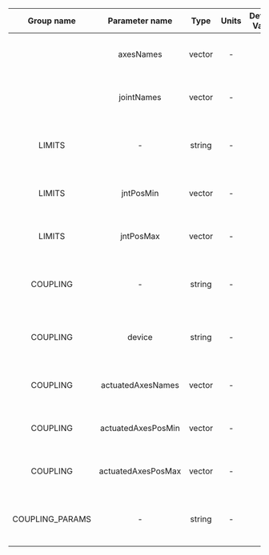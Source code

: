 | Group name      | Parameter name     | Type            | Units   | Default Value  | Required | Description                                    | Notes                |
|:---------------:|:------------------:|:---------------:|:-------:|:--------------:|:--------:|:----------------------------------------------:|:--------------------:|
|                 | axesNames          | vector<string>  | -       | -              |  Yes     | Names of the actuated axes                     |                      |
|                 | jointNames         | vector<string>  | -       | -              |  Yes     | Names of the physical joints                   |                      |
| LIMITS          |     -              | string          | -       | -              |  Yes     | string containing the physical joint limits    |                      |
| LIMITS          | jntPosMin          | vector<double>  | -       | -              |  Yes     | Phyisical joints' position minimum             |                      |
| LIMITS          | jntPosMax          | vector<double>  | -       | -              |  Yes     | Phyisical joints' position maximum             |                      |
| COUPLING        |     -              | string          | -       | -              |  Yes     | The string containing the coupling description |                      |
| COUPLING        | device             | string          | -       | -              |  Yes     | Name of the device that handles the coupling   |                      |
| COUPLING        | actuatedAxesNames  | vector<string>  | -       | -              |  Yes     | Names of the actuated axes                     |                      |
| COUPLING        | actuatedAxesPosMin | vector<string>  | -       | -              |  Yes     | Actuated axes' position minimum                |                      |
| COUPLING        | actuatedAxesPosMax | vector<string>  | -       | -              |  Yes     | Actuated axes' position maximum                |                      |
| COUPLING_PARAMS |     -              | string          | -       | -              |  Yes     | The string containing the coupling params      |                      |
